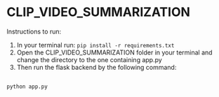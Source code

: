 # CLIP_VIDEO_SUMMARIZATION

Instructions to run:
1. In your terminal run: ```pip install -r requirements.txt```
2. Open the CLIP_VIDEO_SUMMARIZATION folder in your terminal and change the directory to the one containing app.py
3. Then run the flask backend by the following command:
##
    python app.py
